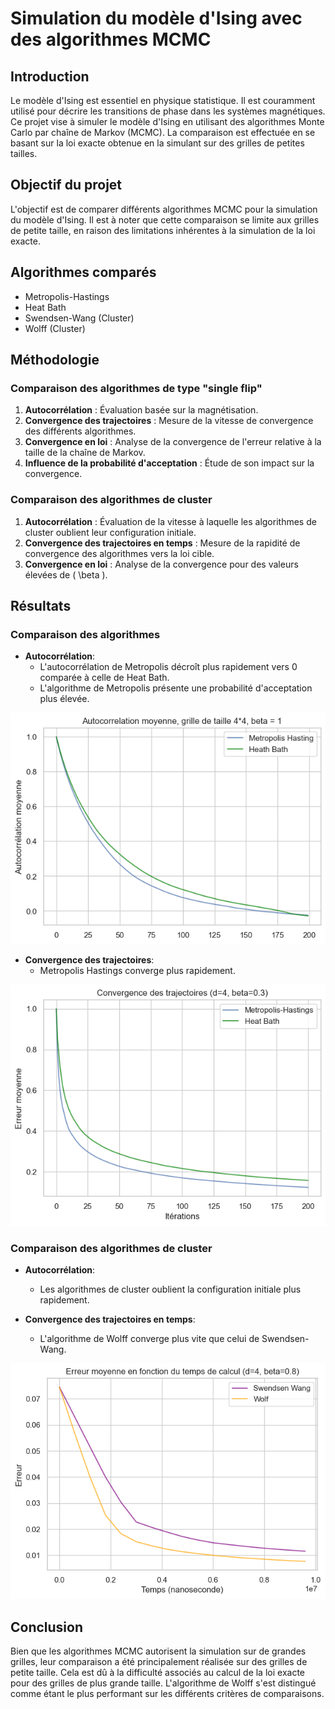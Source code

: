 # Simulation du modèle d'Ising avec des algorithmes MCMC

## Introduction

Le modèle d'Ising est essentiel en physique statistique. Il est couramment utilisé pour décrire les transitions de phase dans les systèmes magnétiques. Ce projet vise à simuler le modèle d'Ising en utilisant des algorithmes Monte Carlo par chaîne de Markov (MCMC). La comparaison est effectuée en se basant sur la loi exacte obtenue en la simulant sur des grilles de petites tailles.

## Objectif du projet

L'objectif est de comparer différents algorithmes MCMC pour la simulation du modèle d'Ising. Il est à noter que cette comparaison se limite aux grilles de petite taille, en raison des limitations inhérentes à la simulation de la loi exacte.

## Algorithmes comparés

- Metropolis-Hastings
- Heat Bath
- Swendsen-Wang (Cluster)
- Wolff (Cluster)

## Méthodologie

### Comparaison des algorithmes de type "single flip"

1. **Autocorrélation** : Évaluation basée sur la magnétisation.
2. **Convergence des trajectoires** : Mesure de la vitesse de convergence des différents algorithmes.
3. **Convergence en loi** : Analyse de la convergence de l'erreur relative à la taille de la chaîne de Markov.
4. **Influence de la probabilité d'acceptation** : Étude de son impact sur la convergence.

### Comparaison des algorithmes de cluster

1. **Autocorrélation** : Évaluation de la vitesse à laquelle les algorithmes de cluster oublient leur configuration initiale.
2. **Convergence des trajectoires en temps** : Mesure de la rapidité de convergence des algorithmes vers la loi cible.
3. **Convergence en loi** : Analyse de la convergence pour des valeurs élevées de \( \beta \).

## Résultats

### Comparaison des algorithmes

- **Autocorrélation**:
  - L'autocorrélation de Metropolis décroît plus rapidement vers 0 comparée à celle de Heat Bath.
  - L'algorithme de Metropolis présente une probabilité d'acceptation plus élevée.

![Autocorrélation](https://raw.githubusercontent.com/Nindo16/IsingModelSimulations/main/autocorr_s_b_1.png)

- **Convergence des trajectoires**:
  - Metropolis Hastings converge plus rapidement.

![Convergence des trajectoires](https://raw.githubusercontent.com/Nindo16/IsingModelSimulations/main/convergence_trajectoire_s_b_2.png)

### Comparaison des algorithmes de cluster

- **Autocorrélation**:
  - Les algorithmes de cluster oublient la configuration initiale plus rapidement.

- **Convergence des trajectoires en temps**:
  - L'algorithme de Wolff converge plus vite que celui de Swendsen-Wang.

![Convergence des trajectoires en temps de cluster](https://raw.githubusercontent.com/Nindo16/IsingModelSimulations/main/wf_sw_b_0_8_temps.png)

## Conclusion

Bien que les algorithmes MCMC autorisent la simulation sur de grandes grilles, leur comparaison a été principalement réalisée sur des grilles de petite taille. Cela est dû à la difficulté associés au calcul de la loi exacte pour des grilles de plus grande taille. L'algorithme de Wolff s'est distingué comme étant le plus performant sur les différents critères de comparaisons.
